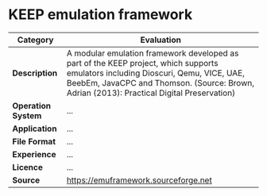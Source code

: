 # KEEP emulation framework

| Category | Evaluation |
| --- | --- |
| **Description**  | A modular emulation framework developed as part of the KEEP project, which supports emulators including Dioscuri, Qemu, VICE, UAE, BeebEm, JavaCPC and Thomson. (Source: Brown, Adrian (2013): Practical Digital Preservation) |
| **Operation System**  | ... |
| **Application**  | ... |
| **File Format** | ... |
| **Experience** | ... |
| **Licence** | ... |
| **Source** | https://emuframework.sourceforge.net |
